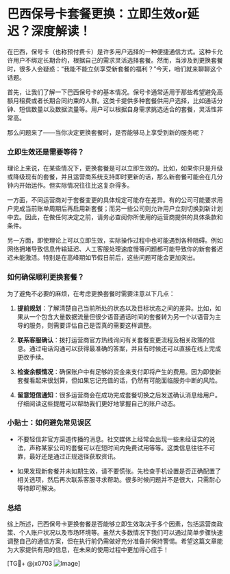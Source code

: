 # 巴西保号卡套餐更换：立即生效or延迟？深度解读！

在巴西，保号卡（也称预付费卡）是许多用户选择的一种便捷通信方式。这种卡允许用户不绑定长期合约，根据自己的需求灵活选择套餐。然而，当涉及到更换套餐时，很多人会疑惑：“我能不能立刻享受新套餐的福利？”今天，咱们就来聊聊这个话题。

首先，让我们了解一下巴西保号卡的基本情况。保号卡通常适用于那些希望避免高额月租费或者长期合同约束的人群。这类卡提供多种套餐供用户选择，比如通话分钟、短信数量以及数据流量等。用户可以根据自身需求挑选适合的套餐，灵活性非常高。

那么问题来了——当你决定更换套餐时，是否能够马上享受到新的服务呢？

### 立即生效还是需要等待？

理论上来说，在某些情况下，更换套餐是可以立即生效的。比如，如果你只是升级或降级现有的套餐，并且运营商系统支持即时更新的话，那么新套餐可能会在几分钟内开始运作。但实际情况往往比这复杂得多。

一方面，不同运营商对于套餐变更的具体规定可能存在差异。有的公司可能要求用户完成当前账单周期后再启用新套餐；而另一些公司则允许用户立刻切换到新计划中去。因此，在做任何决定之前，请务必查阅你所使用的运营商提供的具体条款和条件。

另一方面，即使理论上可以立即生效，实际操作过程中也可能遇到各种阻碍。例如网络拥堵导致信息传输延迟、人工客服处理速度慢等问题都可能导致你的新套餐迟迟未能激活。特别是在高峰期如节假日前后，这些问题可能会更加突出。

### 如何确保顺利更换套餐？

为了避免不必要的麻烦，在考虑更换套餐时需要注意以下几点：

1. **提前规划**：了解清楚自己当前所处的状态以及目标状态之间的差异。比如，如果从一个包含大量数据流量但很少语音通话时间的套餐转为另一个以语音为主导的服务，则需要评估自己是否真的需要这样调整。
   
2. **联系客服确认**：拨打运营商官方热线询问有关套餐变更流程及相关政策的信息。通过电话沟通可以获得最准确的答案，并且有时候还可以直接在线上完成更改手续。

3. **检查余额情况**：确保账户中有足够的资金来支付即将产生的费用。因为即使新套餐看起来很划算，但如果忘记充值的话，仍然有可能面临服务中断的风险。

4. **留意短信通知**：很多运营商会在成功完成套餐切换之后发送确认消息给用户。仔细阅读这些提醒可以帮助我们更好地掌握自己的账户动态。

### 小贴士：如何避免常见误区

- 不要轻信非官方渠道传播的消息。社交媒体上经常会出现一些未经证实的说法，声称某家公司的套餐可以在短时间内免费试用等等。这类信息往往不可靠，最好还是通过正规途径获取资讯。
  
- 如果发现新套餐并未如期生效，请不要慌张。先检查手机设置是否正确配置了相关选项，然后再次联系客服寻求帮助。很多时候问题并不是很大，只需耐心等待即可解决。

### 总结

综上所述，巴西保号卡更换套餐是否能够立即生效取决于多个因素，包括运营商政策、个人账户状况以及市场环境等。虽然大多数情况下我们可以通过简单步骤快速调整自己的通信方案，但在执行前仍需做好充分准备并保持警惕。希望这篇文章能为大家提供有用的信息，在未来的使用过程中更加得心应手！

[TG💪+ @jx0703 ![Image](https://github.com/user-attachments/assets/dbca1d08-cadb-493c-b0ec-ad6f7a83f270)]
